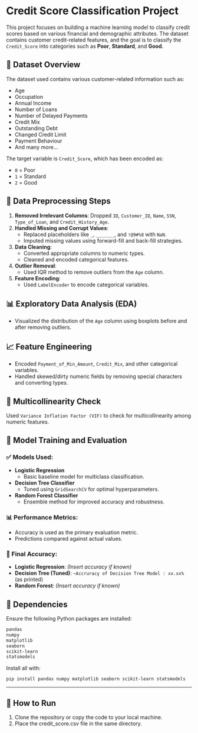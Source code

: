 # Credit Score Classification Project

This project focuses on building a machine learning model to classify credit scores based on various financial and demographic attributes. The dataset contains customer credit-related features, and the goal is to classify the `Credit_Score` into categories such as **Poor**, **Standard**, and **Good**.

## 📁 Dataset Overview

The dataset used contains various customer-related information such as:
- Age
- Occupation
- Annual Income
- Number of Loans
- Number of Delayed Payments
- Credit Mix
- Outstanding Debt
- Changed Credit Limit
- Payment Behaviour
- And many more...

The target variable is `Credit_Score`, which has been encoded as:
- `0` = Poor
- `1` = Standard
- `2` = Good

## 🧹 Data Preprocessing Steps

1. **Removed Irrelevant Columns**: Dropped `ID`, `Customer_ID`, `Name`, `SSN`, `Type_of_Loan`, and `Credit_History_Age`.
2. **Handled Missing and Corrupt Values**:
   - Replaced placeholders like `_`, `_______`, and `!@9#%8` with `NaN`.
   - Imputed missing values using forward-fill and back-fill strategies.
3. **Data Cleaning**:
   - Converted appropriate columns to numeric types.
   - Cleaned and encoded categorical features.
4. **Outlier Removal**:
   - Used IQR method to remove outliers from the `Age` column.
5. **Feature Encoding**:
   - Used `LabelEncoder` to encode categorical variables.

## 📊 Exploratory Data Analysis (EDA)

- Visualized the distribution of the `Age` column using boxplots before and after removing outliers.

## 📈 Feature Engineering

- Encoded `Payment_of_Min_Amount`, `Credit_Mix`, and other categorical variables.
- Handled skewed/dirty numeric fields by removing special characters and converting types.

## 🔎 Multicollinearity Check

Used `Variance Inflation Factor (VIF)` to check for multicollinearity among numeric features.

## 🤖 Model Training and Evaluation

### ✅ Models Used:

- **Logistic Regression**
  - Basic baseline model for multiclass classification.
- **Decision Tree Classifier**
  - Tuned using `GridSearchCV` for optimal hyperparameters.
- **Random Forest Classifier**
  - Ensemble method for improved accuracy and robustness.

### 📊 Performance Metrics:
- Accuracy is used as the primary evaluation metric.
- Predictions compared against actual values.

### 📌 Final Accuracy:
- **Logistic Regression**: *(Insert accuracy if known)*
- **Decision Tree (Tuned)**: `~Accruracy of Decision Tree Model : xx.xx%` (as printed)
- **Random Forest**: *(Insert accuracy if known)*

## 🧪 Dependencies

Ensure the following Python packages are installed:

```bash
pandas
numpy
matplotlib
seaborn
scikit-learn
statsmodels
```

Install all with:
```bash
pip install pandas numpy matplotlib seaborn scikit-learn statsmodels

```

---

## 🚀 How to Run
1. Clone the repository or copy the code to your local machine.
2. Place the credit_score.csv file in the same directory.
